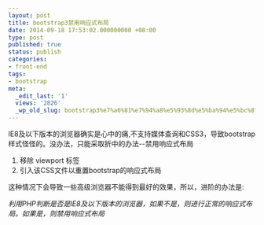 ```yaml
---
layout: post
title: bootstrap3禁用响应式布局
date: 2014-09-18 17:53:02.000000000 +08:00
type: post
published: true
status: publish
categories:
- front-end
tags:
- bootstrap
meta:
  _edit_last: '1'
  views: '2826'
  _wp_old_slug: bootstrap3%e7%a6%81%e7%94%a8%e5%93%8d%e5%ba%94%e5%bc%8f%e5%b8%83%e5%b1%80
---
```

IE8及以下版本的浏览器确实是心中的痛,不支持媒体查询和CSS3，导致bootstrap样式怪怪的。没办法，只能采取折中的办法--禁用响应式布局
1. 移除 viewport 标签
2. 引入该CSS文件以重置bootstrap的响应式布局

这种情况下会导致一些高级浏览器不能得到最好的效果，所以，进阶的办法是:

*利用PHP判断是否是IE8及以下版本的浏览器，如果不是，则进行正常的响应式布局。如果是，则禁用响应式布局*